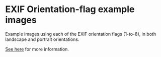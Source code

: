 EXIF Orientation-flag example images
====================================

Example images using each of the EXIF orientation flags (1-to-8), in both landscape and portrait orientations.

[See  here](http://recursive-design.com/blog/2012/07/28/exif-orientation-handling-is-a-ghetto/) for more information.
